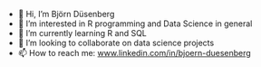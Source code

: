 - 👋 Hi, I’m Björn Düsenberg
- 👀 I’m interested in R programming and Data Science in general
- 🌱 I’m currently learning R and SQL
- 💞️ I’m looking to collaborate on data science projects
- 📫 How to reach me: www.linkedin.com/in/bjoern-duesenberg

<!---
bjoernduesenberg/bjoernduesenberg is a ✨ special ✨ repository because its `README.md` (this file) appears on your GitHub profile.
You can click the Preview link to take a look at your changes.
--->
